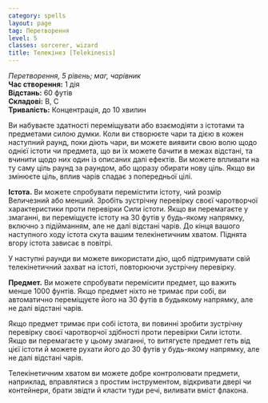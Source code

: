 ```yaml
---
category: spells
layout: page
tag: Перетворення
level: 5
classes: sorcerer, wizard
title: Телекінез [Telekinesis]
---
```

_Перетворення, 5 рівень; маг, чарівник_   
**Час створення:** 1 дія  
**Відстань:** 60 футів   
**Складові:** В, С  
**Тривалість:** Концентрація, до 10 хвилин  

Ви набуваєте здатності переміщувати або взаємодіяти з істотами та предметами силою думки. Коли ви створюєте чари та дією в кожен наступний раунд, поки діють чари, ви можете виявити свою волю щодо однієї істоти чи предмета, що ви їх можете бачити в межах відстані, та вчинити щодо них один із описаних далі ефектів. Ви можете впливати на ту саму ціль раунд за раундом, або щоразу обирати нову ціль. Якщо ви змінюєте ціль, вплив чарів спадає з попередньої цілі.   

**Істота.** Ви можете спробувати перемістити істоту, чий розмір Величезний або менший. Зробіть зустрічну перевірку своєї чаротворчої характеристики проти перевірки Сили істоти. Якщо ви перемагаєте у змаганні, ви переміщуєте істоту на 30 футів у будь-якому напрямку, включно з підійманням, але не далі відстані чарів. До кінця вашого наступного ходу істота скута вашим телекінетичним хватом. Піднята вгору істота зависає в повітрі.   

У наступні раунди ви можете використати дію, щоб підтримувати свій телекінетичний захват на істоті, повторюючи зустрічну перевірку.   

**Предмет.** Ви можете спробувати перемісити предмет, що важить менше 1000 фунтів. Якщо предмет ніхто не тримає при собі, ви автоматично переміщуєте його на 30 футів в будьякому напрямку, але не далі відстані чарів.  

Якщо предмет тримає при собі істота, ви повинні зробити зустрічну перевірку своєї чаротворчої здібності проти перевірки Сили істоти. Якщо ви перемагаєте у цьому змаганні, то витягуєте предмет геть від цієї істоти й можете рухати його до 30 футів у будь-якому напрямку, але не далі відстані чарів.   

Телекінетичним хватом ви можете добре контролювати предмети, наприклад, вправлятися з простим інструментом, відкривати двері чи контейнери, брати звідти й класти туди речі, виливати вміст флакона.
